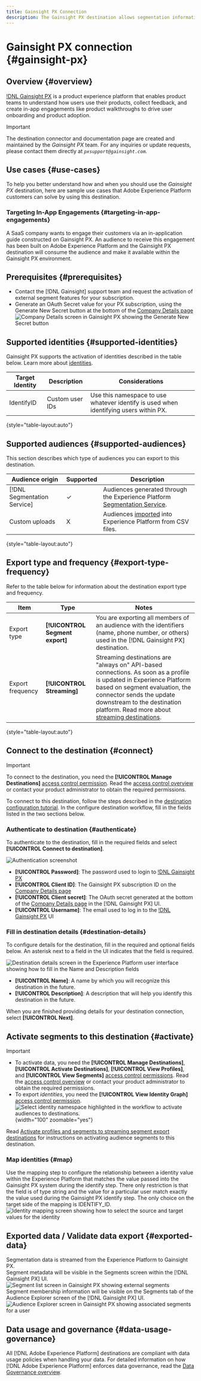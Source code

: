 ```yaml
---
title: Gainsight PX Connection
description: The Gainsight PX destination allows segmentation information to be pushed to Gainsight PX 
---
```


# Gainsight PX connection {#gainsight-px}


## Overview {#overview}

[!DNL Gainsight PX](https://www.gainsight.com/product-experience/) is a product experience platform that enables product teams to understand how users use their products, collect feedback, and create in-app engagements like product walkthroughs to drive user onboarding and product adoption.

>[!IMPORTANT]
>
>The destination connector and documentation page are created and maintained by the *Gainsight PX* team. For any inquiries or update requests, please contact them directly at *`pxsupport@gainsight.com`.*
 
## Use cases {#use-cases}

To help you better understand how and when you should use the *Gainsight PX* destination, here are sample use cases that Adobe Experience Platform customers can solve by using this destination.

### Targeting In-App Engagements {#targeting-in-app-engagements}
A SaaS company wants to engage their customers via an in-application guide constructed on Gainsight PX.  An audience to receive this engagement has been built on Adobe Experience Platform and the Gainsight PX destination will consume the audience and make it available within the Gainsight PX environment.

## Prerequisites {#prerequisites}

* Contact the [!DNL Gainsight] support team and request the activation of external segment features for your subscription.
* Generate an OAuth Secret value for your PX subscription, using the Generate New Secret button at the bottom of the [Company Details page](https://app.aptrinsic.com/settings/subscription)
![Company Details screen in Gainsight PX showing the Generate New Secret button](../../assets/catalog/analytics/gainsight_px/generate_oauth_secret.png)

## Supported identities {#supported-identities}

Gainsight PX supports the activation of identities described in the table below. Learn more about [identities](/help/identity-service/namespaces.md).

| Target Identity |Description| Considerations                                                                                                                                                                                                                                                                         |
|---|---|---|
| IdentifyID      |Custom user IDs| Use this namespace to use whatever identify is used when identifying users within PX.                                                                                                                                                                                                  |

{style="table-layout:auto"}

## Supported audiences {#supported-audiences}

This section describes which type of audiences you can export to this destination.

| Audience origin | Supported | Description | 
---|---|---|
| [!DNL Segmentation Service] | ✓ | Audiences generated through the Experience Platform [Segmentation Service](../../../segmentation/home.md).|
| Custom uploads | X | Audiences [imported](../../../segmentation/ui/overview.md#import-audience) into Experience Platform from CSV files. |

{style="table-layout:auto"}

## Export type and frequency {#export-type-frequency}

Refer to the table below for information about the destination export type and frequency.

| Item | Type | Notes                                                                                                                                                                                                                                                                                                                             |
---|---|-----------------------------------------------------------------------------------------------------------------------------------------------------------------------------------------------------------------------------------------------------------------------------------------------------------------------------------|
| Export type | **[!UICONTROL Segment export]** |You are exporting all members of an audience with the identifiers (name, phone number, or others) used in the [!DNL Gainsight PX] destination.|
| Export frequency | **[!UICONTROL Streaming]** | Streaming destinations are "always on" API-based connections. As soon as a profile is updated in Experience Platform based on segment evaluation, the connector sends the update downstream to the destination platform. Read more about [streaming destinations](/help/destinations/destination-types.md#streaming-destinations). |

{style="table-layout:auto"}

## Connect to the destination {#connect}

>[!IMPORTANT]
>
>To connect to the destination, you need the **[!UICONTROL Manage Destinations]** [access control permission](/help/access-control/home.md#permissions). Read the [access control overview](/help/access-control/ui/overview.md) or contact your product administrator to obtain the required permissions.

To connect to this destination, follow the steps described in the [destination configuration tutorial](../../ui/connect-destination.md). In the configure destination workflow, fill in the fields listed in the two sections below.

### Authenticate to destination {#authenticate}

To authenticate to the destination, fill in the required fields and select **[!UICONTROL Connect to destination]**.

![Authentication screenshot](../../assets/catalog/analytics/gainsight_px/auth-screen.png)
* **[!UICONTROL Password]**: The password used to login to [!DNL Gainsight PX](https://app.aptrinsic.com)
* **[!UICONTROL Client ID]**: The Gainsight PX subscription ID on the [Company Details page](https://app.aptrinsic.com/settings/subscription)
* **[!UICONTROL Client secret]**: The OAuth secret generated at the bottom of the [Company Details page](https://app.aptrinsic.com/settings/subscription) in the [!DNL Gainsight PX] UI.
* **[!UICONTROL Username]**: The email used to log in to the [!DNL Gainsight PX](https://app.aptrinsic.com) UI

### Fill in destination details {#destination-details}

To configure details for the destination, fill in the required and optional fields below. An asterisk next to a field in the UI indicates that the field is required.

![Destination details screen in the Experience Platform user interface showing how to fill in the Name and Description fields](../../assets/catalog/analytics/gainsight_px/destination_details.png)

*  **[!UICONTROL Name]**: A name by which you will recognize this destination in the future.
*  **[!UICONTROL Description]**: A description that will help you identify this destination in the future.

When you are finished providing details for your destination connection, select **[!UICONTROL Next]**.

## Activate segments to this destination {#activate}

>[!IMPORTANT]
>
>* To activate data, you need the **[!UICONTROL Manage Destinations]**, **[!UICONTROL Activate Destinations]**, **[!UICONTROL View Profiles]**, and **[!UICONTROL View Segments]** [access control permissions](/help/access-control/home.md#permissions). Read the [access control overview](/help/access-control/ui/overview.md) or contact your product administrator to obtain the required permissions.
>* To export *identities*, you need the **[!UICONTROL View Identity Graph]** [access control permission](/help/access-control/home.md#permissions). <br> ![Select identity namespace highlighted in the workflow to activate audiences to destinations.](/help/destinations/assets/overview/export-identities-to-destination.png "Select identity namespace highlighted in the workflow to activate audiences to destinations."){width="100" zoomable="yes"}

Read [Activate profiles and segments to streaming segment export destinations](/help/destinations/ui/activate-segment-streaming-destinations.md) for instructions on activating audience segments to this destination.

### Map identities {#map}

Use the mapping step to configure the relationship between a identity value within the Experience Platform that matches the value passed into the Gainsight PX system during the identify step.  There only restriction is that the field is of type string and the value for a particular user match exactly the value used during the Gainsight PX identify step.   The only choice on the target side of the mapping is IDENTIFY_ID.
![Identity mapping screen showing how to select the source and target values for the identity](../../assets/catalog/analytics/gainsight_px/mapping_identities.png)

## Exported data / Validate data export {#exported-data}

Segmentation data is streamed from the Experience Platform to Gainsight PX.  
Segment metadata will be visible in the Segments screen within the [!DNL Gainsight PX] UI. ![Segment list screen in Gainsight PX showing external segments](../../assets/catalog/analytics/gainsight_px/segment_metadata.png)  
Segment membership information will be visible on the Segments tab of the Audience Explorer screen of the [!DNL Gainsight PX] UI. ![Audience Explorer screen in Gainsight PX showing associated segments for a user](../../assets/catalog/analytics/gainsight_px/PX_Segments.png)

## Data usage and governance {#data-usage-governance}

All [!DNL Adobe Experience Platform] destinations are compliant with data usage policies when handling your data. For detailed information on how [!DNL Adobe Experience Platform] enforces data governance, read the [Data Governance overview](/help/data-governance/home.md).
